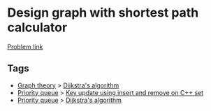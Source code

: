 # Design graph with shortest path calculator

[Problem link](https://leetcode.com/problems/design-graph-with-shortest-path-calculator/)

## Tags

* [Graph theory](/README.md#Graph_theory) > [Dijkstra's algorithm](/README.md#Graph_theory-Dijkstra_s_algorithm)
* [Priority queue](/README.md#Priority_queue) > [Key update using insert and remove on C++ set](/README.md#Priority_queue-Key_update_using_insert_and_remove_on_C___set)
* [Priority queue](/README.md#Priority_queue) > [Dijkstra's algorithm](/README.md#Priority_queue-Dijkstra_s_algorithm)
